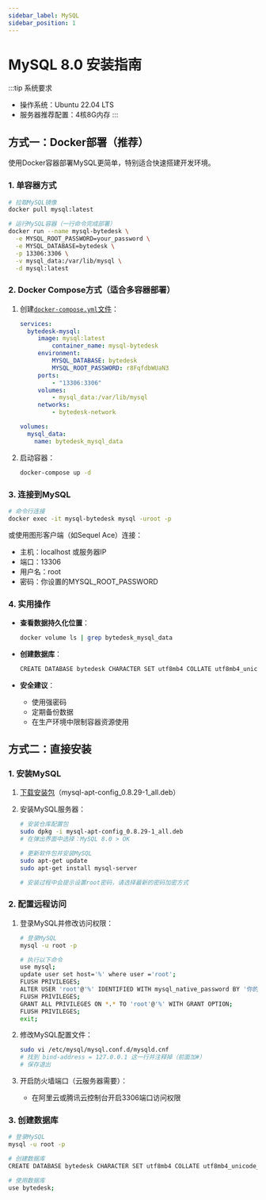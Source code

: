 ```yaml
---
sidebar_label: MySQL
sidebar_position: 1
---
```


# MySQL 8.0 安装指南

:::tip 系统要求

- 操作系统：Ubuntu 22.04 LTS
- 服务器推荐配置：4核8G内存
:::

## 方式一：Docker部署（推荐）

使用Docker容器部署MySQL更简单，特别适合快速搭建开发环境。

### 1. 单容器方式

```bash
# 拉取MySQL镜像
docker pull mysql:latest

# 运行MySQL容器（一行命令完成部署）
docker run --name mysql-bytedesk \
  -e MYSQL_ROOT_PASSWORD=your_password \
  -e MYSQL_DATABASE=bytedesk \
  -p 13306:3306 \
  -v mysql_data:/var/lib/mysql \
  -d mysql:latest
```

### 2. Docker Compose方式（适合多容器部署）

1. 创建[`docker-compose.yml`文件](https://gitee.com/270580156/weiyu/blob/main/deploy/docker/docker-compose-ollama.yaml)：

   ```yaml
   services:
     bytedesk-mysql:
        image: mysql:latest
            container_name: mysql-bytedesk
        environment:
            MYSQL_DATABASE: bytedesk
            MYSQL_ROOT_PASSWORD: r8FqfdbWUaN3
        ports:
            - "13306:3306"
        volumes:
            - mysql_data:/var/lib/mysql
        networks:
            - bytedesk-network
   
   volumes:
     mysql_data:
       name: bytedesk_mysql_data
   ```

2. 启动容器：

   ```bash
   docker-compose up -d
   ```

### 3. 连接到MySQL

```bash
# 命令行连接
docker exec -it mysql-bytedesk mysql -uroot -p
```

或使用图形客户端（如Sequel Ace）连接：

- 主机：localhost 或服务器IP
- 端口：13306
- 用户名：root
- 密码：你设置的MYSQL_ROOT_PASSWORD

### 4. 实用操作

- **查看数据持久化位置**：

  ```bash
  docker volume ls | grep bytedesk_mysql_data
  ```

- **创建数据库**：

  ```bash
  CREATE DATABASE bytedesk CHARACTER SET utf8mb4 COLLATE utf8mb4_unicode_ci;
  ```

- **安全建议**：
  - 使用强密码
  - 定期备份数据
  - 在生产环境中限制容器资源使用

## 方式二：直接安装

### 1. 安装MySQL

1. [下载安装包](https://dev.mysql.com/downloads/repo/apt/)（mysql-apt-config_0.8.29-1_all.deb）

2. 安装MySQL服务器：

   ```bash
   # 安装仓库配置包
   sudo dpkg -i mysql-apt-config_0.8.29-1_all.deb
   # 在弹出界面中选择：MySQL 8.0 > OK
   
   # 更新软件包并安装MySQL
   sudo apt-get update
   sudo apt-get install mysql-server
   
   # 安装过程中会提示设置root密码，请选择最新的密码加密方式
   ```

### 2. 配置远程访问

1. 登录MySQL并修改访问权限：

   ```bash
   # 登录MySQL
   mysql -u root -p
   
   # 执行以下命令
   use mysql;
   update user set host='%' where user ='root';
   FLUSH PRIVILEGES;
   ALTER USER 'root'@'%' IDENTIFIED WITH mysql_native_password BY '你的密码';
   FLUSH PRIVILEGES;
   GRANT ALL PRIVILEGES ON *.* TO 'root'@'%' WITH GRANT OPTION;
   FLUSH PRIVILEGES;
   exit;
   ```

2. 修改MySQL配置文件：

   ```bash
   sudo vi /etc/mysql/mysql.conf.d/mysqld.cnf
   # 找到 bind-address = 127.0.0.1 这一行并注释掉（前面加#）
   # 保存退出
   ```

3. 开启防火墙端口（云服务器需要）：
   - 在阿里云或腾讯云控制台开启3306端口访问权限

### 3. 创建数据库

```bash
# 登录MySQL
mysql -u root -p

# 创建数据库
CREATE DATABASE bytedesk CHARACTER SET utf8mb4 COLLATE utf8mb4_unicode_ci;

# 使用数据库
use bytedesk;
```
